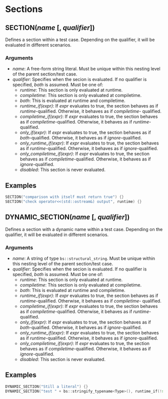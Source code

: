 # Sections

## SECTION(*name* [, *qualifier*])

Defines a section within a test case. Depending on the qualifier, it will
be evaluated in different scenarios.

### Arguments

- *name*: A free-form string literal. Must be unique within this nesting
  level of the parent section/test case.
- *qualifier*: Specifies when the secion is evaluated. If no qualifier is
  specified, *both* is assumed. Must be one of:
    + *runtime*: This section is only evaluated at runtime.
    + *compiletime*: This section is only evaluated at compiletime.
    + *both*: This is evaluated at runtime and compiletime.
    + *runtime_if(expr)*: If *expr* evaluates to true, the section behaves
      as if *runtime*-qualified. Otherwise, it behaves as if *compiletime*-
      qualified.
    + *compiletime_if(expr)*: If *expr* evaluates to true, the section
      behaves as if *compiletime*-qualified. Otherwise, it behaves as if
      *runtime*-qualified.
    + *only_if(expr)*: If *expr* evaluates to true, the section behaves
      as if *both*-qualified. Otherwise, it behaves as if
      *ignore*-qualified.
    + *only_runtime_if(expr)*: If *expr* evaluates to true, the section
      behaves as if *runtime*-qualified. Otherwise, it behaves as if
      *ignore*-qualified.
    + *only_compiletime_if(expr)*: If *expr* evaluates to true, the section
      behaves as if *compiletime*-qualified. Otherwise, it behaves as if
      *ignore*-qualified.
    + *disabled*: This section is never evaluated.

## Examples

```c++
SECTION("comparison with itself must return true") {}
SECTION("check operator<<(std::ostream&) output", runtime) {}
```

## DYNAMIC_SECTION(*name* [, *qualifier*])

Defines a section with a dynamic name within a test case. Depending on the
qualifier, it will be evaluated in different scenarios.

### Arguments

- *name*: A string of type `bs::structural_string`. Must be unique within
  this nesting level of the parent section/test case.
- *qualifier*: Specifies when the secion is evaluated. If no qualifier is
  specified, *both* is assumed. Must be one of:
    + *runtime*: This section is only evaluated at runtime.
    + *compiletime*: This section is only evaluated at compiletime.
    + *both*: This is evaluated at runtime and compiletime.
    + *runtime_if(expr)*: If *expr* evaluates to true, the section behaves
      as if *runtime*-qualified. Otherwise, it behaves as if *compiletime*-
      qualified.
    + *compiletime_if(expr)*: If *expr* evaluates to true, the section
      behaves as if *compiletime*-qualified. Otherwise, it behaves as if
      *runtime*-qualified.
    + *only_if(expr)*: If *expr* evaluates to true, the section behaves
      as if *both*-qualified. Otherwise, it behaves as if
      *ignore*-qualified.
    + *only_runtime_if(expr)*: If *expr* evaluates to true, the section
      behaves as if *runtime*-qualified. Otherwise, it behaves as if
      *ignore*-qualified.
    + *only_compiletime_if(expr)*: If *expr* evaluates to true, the section
      behaves as if *compiletime*-qualified. Otherwise, it behaves as if
      *ignore*-qualified.
    + *disabled*: This section is never evaluated.

## Examples

```c++
DYNAMIC_SECTION("Still a literal") {}
DYNAMIC_SECTION("test " + bs::stringify_typename<Type>(), runtime_if(!std::is_trivially_constructible_v<Type>)) {}
```